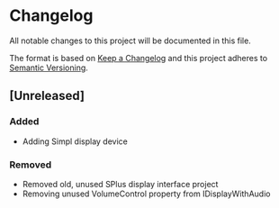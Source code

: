 # Changelog
All notable changes to this project will be documented in this file.

The format is based on [Keep a Changelog](http://keepachangelog.com/en/1.0.0/)
and this project adheres to [Semantic Versioning](http://semver.org/spec/v2.0.0.html).

## [Unreleased]
### Added
 - Adding Simpl display device

### Removed
 - Removed old, unused SPlus display interface project
 - Removing unused VolumeControl property from IDisplayWithAudio
